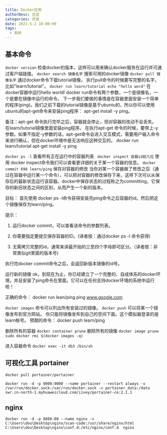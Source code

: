 ```yaml
---
title: Docker应用
authorDesc: 豆豆
categories: 开发
date: 2021-5-2 18:00:00
tags: 
  - 系统
---
```

## 基本命令
`docker version`
检查docker的版本，这样可以用来确认docker服务在运行并可通过客户端链接。
`docker search 镜像名字`
搜索可用的docker镜像
`docker pull 镜像名字`
通过docker命令下载tutorial镜像。
执行pull命令的时候要写完整的名字，比如"learn/tutorial"。
`docker run learn/tutorial echo "hello word"`
在docker容器中运行hello world!
docker run命令有两个参数，一个是镜像名，一个是要在镜像中运行的命令。
下一步我们要做的事情是在容器里面安装一个简单的程序(ping)。我们之前下载的tutorial镜像是基于ubuntu的，所以你可以使用ubuntu的apt-get命令来安装ping程序： apt-get install -y ping。

备注：apt-get 命令执行完毕之后，容器就会停止，但对容器的改动不会丢失。
在learn/tutorial镜像里面安装ping程序。
在执行apt-get 命令的时候，要带上-y参数。如果不指定-y参数的话，apt-get命令会进入交互模式，需要用户输入命令来进行确认，但在docker环境中是无法响应这种交互的。
docker run learn/tutorial apt-get install -y ping

`docker ps -l`
查看所有正在运行中的容器列表
` docker inspect 容器id前几位`
使用 docker inspect命令我们可以查看更详细的关于某一个容器的信息。
`docker commit 698 learn/ping`
保存对容器的修改
当你对某一个容器做了修改之后（通过在容器中运行某一个命令），可以把对容器的修改保存下来，这样下次可以从保存后的最新状态运行该容器。docker中保存状态的过程称之为committing，它保存的新旧状态之间的区别，从而产生一个新的版本。

目标：
首先使用 docker ps -l命令获得安装完ping命令之后容器的id。然后把这个镜像保存为learn/ping。

提示：
1. 运行docker commit，可以查看该命令的参数列表。

2. 你需要指定要提交保存容器的ID。(译者按：通过docker ps -l 命令获得)

3. 无需拷贝完整的id，通常来讲最开始的三至四个字母即可区分。（译者按：非常类似git里面的版本号)

执行完docker commit命令之后，会返回新版本镜像的id号。

运行新的镜像
ok，到现在为止，你已经建立了一个完整的、自成体系的docker环境，并且安装了ping命令在里面。它可以在任何支持docker环境的系统中运行啦！

正确的命令：
 docker run lean/ping ping www.google.com

 `docker images`
 命令可以列出所有安装过的镜像。
 `docker push`
 可以将某一个镜像发布到官方网站。
  你只能将镜像发布到自己的空间下面。这个模拟器登录的是learn帐号。
  预期的命令：
docker push learn/ping

删除所有的容器
`docker container prune`
删除所有的镜像
`docker image prune`
`sudo docker rmi $(docker images -q)`

进入容器命令
`docker exec -it db3 /bin/sh`
## 可视化工具 portainer 


``` shell
docker pull portainer/portainer

docker run -d -p 9000:9000 --name portainer --restart always -v /var/run/docker.sock:/var/run/docker.sock -v portainer_data:/data swr.cn-north-1.myhuaweicloud.com/iivey/portainer-ce:2.1.1
```

## nginx
`docker run -d -p 8880:80 --name nginx -v C:\Users\dou\Desktop\nginx/scan-code:/usr/share/nginx/html C:\Users\dou\Desktop\nginx\conf.d:/etc/nginx/conf.d  nginx`